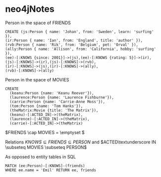 # neo4jNotes

Person in the space of FRIENDS
```cypher
CREATE (js:Person { name: 'Johan', from: 'Sweden', learn: 'surfing' }),
(ir:Person { name: 'Ian', from: 'England', title: 'author' }),
(rvb:Person { name: 'Rik', from: 'Belgium', pet: 'Orval' }),
(ally:Person { name: 'Allison', from: 'California', hobby: 'surfing' }),
(ee)-[:KNOWS {since: 2001}]->(js),(ee)-[:KNOWS {rating: 5}]->(ir),
(js)-[:KNOWS]->(ir),(js)-[:KNOWS]->(rvb),
(ir)-[:KNOWS]->(js),(ir)-[:KNOWS]->(ally),
(rvb)-[:KNOWS]->(ally)
```

Person in the space of MOVIES

```cypher
CREATE
  (keanu:Person {name: 'Keanu Reever'}),
  (laurence:Person {name: 'Laurence Fishburne'}),
  (carrie:Person {name: 'Carrie-Anne Moss'}),
  (tom:Person {name: 'Tom Hanks'}),
  (theMatrix:Movie {title: 'The Matrix'}),
  (keanu)-[:ACTED_IN]->(theMatrix),
  (laurence)-[:ACTED_IN]->(theMatrix),
  (carrie)-[:ACTED_IN]->(theMatrix)
```

$FRIENDS \cap MOVIES = \emptyset $

Relations $KNOWS \subseteq FRIENDS \subseteq PERSON$ and $ACTED\textunderscore IN \subseteq MOVIES \subseteq PERSON$

As opposed to entity tables in SQL

```cypher
MATCH (ee:Person)-[:KNOWS]-(friends)
WHERE ee.name = 'Emil' RETURN ee, friends
```
